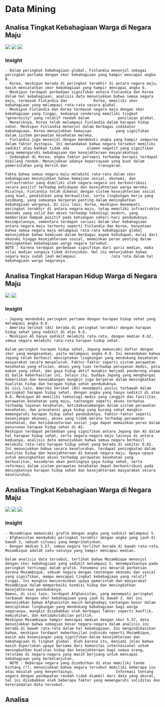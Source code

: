 # Data Mining

## Analisa Tingkat Kebahagiaan Warga di Negara Maju
<img src=https://github.com/zalikahs/Data_Mining/blob/main/Visualisasi%201.png>
<img src=https://github.com/zalikahs/Data_Mining/blob/main/Visualisasi%202.png>
<img src=https://github.com/zalikahs/Data_Mining/blob/main/Visualisasi%203.png>

### Insight 
    - Dalam peringkat kebahagiaan global, Finlandia menonjol sebagai peringkat pertama dengan skor kebahagiaan yang hampir mencapai angka 8.
    - Korea, meskipun berada di peringkat terakhir di antara negara maju, masih mencatatkan skor kebahagiaan yang hampir mencapai angka 6.
    - Meskipun terdapat perbedaan signifikan antara Finlandia dan Korea dalam hal kebahagiaan, analisis data menunjukkan bahwa semua negara maju, termasuk Finlandia dan            Korea, memiliki skor kebahagiaan yang melampaui rata-rata secara global.
    - Meskipun Finlandia dan Korea termasuk negara maju dengan skor kebahagiaan yang tinggi, keduanya cenderung memiliki tingkat "generosity" yang relatif rendah dalam             penilaian global.
    - Menariknya, Korea telah melampaui Finlandia dalam harapan hidup sehat. Meskipun Finlandia menonjol dalam berbagai indikator kebahagiaan, Korea menunjukkan kemajuan           yang signifikan dalam sistem perawatan kesehatan mereka.
    - Finlandia juga menonjol dengan mendekati angka yang hampir sempurna dalam faktor dystopia. Ini menandakan bahwa negara tersebut memiliki sedikit atau bahkan tidak ada        elemen negatif yang signifikan yang memengaruhi kebahagiaan dan kesejahteraan masyarakatnya. 
    - Sedangkan di Korea, angka faktor persepsi terhadap korupsi terdapat dibilang rendah. Menunjukkan adanya kepercayaan yang kuat dalam pemerintahan yang bersih dan              transparan. 

    Fakta bahwa semua negara maju melebihi rata-rata dalam skor kebahagiaan menunjukkan bahwa kemajuan sosial, ekonomi, dan infrastruktur yang dimiliki oleh negara-negara ini berkontribusi secara positif terhadap kehidupan dan kesejahteraan warga mereka. Misalnya, Finlandia telah dikenal dengan sistem kesejahteraan sosial yang kuat, pendidikan yang berkualitas, serta lingkungan kerja yang seimbang, yang semuanya berperan penting dalam meningkatkan kebahagiaan warganya. Di sisi lain, Korea, meskipun menempati peringkat terakhir di antara negara maju, tetap memiliki infrastruktur ekonomi yang solid dan akses terhadap teknologi modern, yang memberikan dampak positif pada kehidupan sehari-hari penduduknya.
    Kesimpulannya, sementara terdapat variasi dalam skor kebahagiaan antara negara maju tertentu seperti Finlandia dan Korea, kenyataan bahwa semua negara maju melampaui rata-rata kebahagiaan global menunjukkan bahwa kemajuan dalam berbagai aspek kehidupan, mulai dari ekonomi hingga kesejahteraan sosial, memainkan peran penting dalam meningkatkan kebahagiaan warga negara tersebut.
    NOTE : Karena terdapat perbedaan signifikan dari garis median, maka nilai median sengaja tidak ditunjukan. Hal ini menunjukkan bahwa negara maju sudah jauh melampaui                rata rata dalam hal kebahagiaan warga negaranya.

## Analisa Tingkat Harapan Hidup Warga di Negara Maju
<img src=https://github.com/zalikahs/Data_Mining/blob/main/Visualisasi%204.png>
<img src=https://github.com/zalikahs/Data_Mining/blob/main/Visualisasi%205.png>

### Insight
    - Jepang menduduki peringkat pertama dengan harapan hidup sehat yang melampaui angka 0.8.
    - Amerika Serikat (AS) berada di peringkat terakhir dengan harapan hidup sehat yang sedikit di atas 0.6.
    - Meskipun AS hanya sedikit melebihi rata-rata, dengan median 0.62, semua negara melebihi rata-rata harapan hidup sehat.

    Dalam peringkat harapan hidup sehat, Jepang memuncaki daftar dengan skor yang mengesankan, yaitu melampaui angka 0.8. Ini menandakan bahwa Jepang telah berhasil menciptakan lingkungan yang mendukung kesehatan masyarakat secara menyeluruh. Faktor-faktor seperti sistem perawatan kesehatan yang efisien, akses yang luas terhadap pelayanan medis, pola makan yang sehat, dan gaya hidup aktif mungkin menjadi pendorong utama di balik keberhasilan ini. Selain itu, budaya Jepang yang menghargai kebersihan dan keseimbangan mungkin juga berperan dalam meningkatkan kualitas hidup dan harapan hidup sehat penduduknya.
    Di sisi lain, Amerika Serikat (AS) menempati posisi terbawah dalam peringkat harapan hidup sehat, dengan angka yang hanya sedikit di atas 0.6. Meskipun AS memiliki teknologi medis yang canggih dan fasilitas perawatan kesehatan yang maju, tantangan seperti akses terbatas terhadap layanan kesehatan, ketidakseimbangan dalam sistem perawatan kesehatan, dan prevalensi gaya hidup yang kurang sehat mungkin memengaruhi harapan hidup sehat penduduknya. Faktor-faktor seperti kesenjangan ekonomi, akses yang tidak merata terhadap perawatan kesehatan, dan ketidaksetaraan sosial juga dapat memainkan peran dalam penurunan harapan hidup sehat di AS.
    Meskipun terdapat perbedaan yang signifikan antara Jepang dan AS dalam hal harapan hidup sehat, serta negara-negara maju lainnya di antara keduanya, analisis data menunjukkan bahwa semua negara berhasil melebihi rata-rata harapan hidup sehat yang berada di sekitar 0.62. Ini menunjukkan bahwa secara keseluruhan, terdapat peningkatan dalam kualitas hidup dan kesejahteraan di banyak negara maju. Upaya-upaya untuk meningkatkan akses terhadap perawatan kesehatan yang berkualitas, kesadaran akan pentingnya gaya hidup sehat, serta reformasi dalam sistem perawatan kesehatan dapat berkontribusi pada meningkatnya harapan hidup sehat dan kesejahteraan masyarakat secara keseluruhan.

## Analisa Tingkat Kebahagiaan Warga di Negara Maju
<img src=https://github.com/zalikahs/Data_Mining/blob/main/Visualisasi%206.png>
<img src=https://github.com/zalikahs/Data_Mining/blob/main/Visualisasi%207.png>
<img src=https://github.com/zalikahs/Data_Mining/blob/main/Visualisasi%208.png>

### Insight
    - Mozambique memuncaki grafik dengan angka yang sedikit melampaui 5.
    - Afghanistan menduduki peringkat terakhir dengan angka yang jauh di bawah 3, sebuah situasi yang memprihatinkan.
    - Dengan median 5.57, semua negara terlihat berada di bawah rata-rata. Mozambique adalah satu-satunya yang hampir mencapai median.
    
    Dalam analisis data tersebut, terlihat bahwa Mozambique menonjol dengan skor kebahagiaan yang sedikit melampaui 5, menempatkannya pada peringkat tertinggi dalam grafik. Fenomena ini menarik perhatian karena Mozambique, sebuah negara dengan tantangan ekonomi dan sosial yang signifikan, mampu mencapai tingkat kebahagiaan yang relatif tinggi. Ini mungkin mencerminkan upaya pemerintah dan masyarakat Mozambique dalam memperbaiki kondisi hidup dan meningkatkan kesejahteraan penduduknya.
    Namun, di sisi lain, terdapat Afghanistan, yang menempati peringkat terbawah dengan skor kebahagiaan yang jauh di bawah 3. Hal ini menunjukkan bahwa Afghanistan masih menghadapi tantangan besar dalam menciptakan lingkungan yang mendukung kebahagiaan bagi warga negaranya, mungkin disebabkan oleh berbagai faktor seperti konflik, kemiskinan, dan ketidakstabilan politik.
    Meskipun Mozambique hampir mencapai median dengan skor 5.57, data menunjukkan bahwa sebagian besar negara-negara dalam analisis ini berada di bawah rata-rata dalam hal kebahagiaan. Ini mengindikasikan bahwa, meskipun terdapat keberhasilan individu seperti Mozambique, masih ada kesenjangan yang signifikan dalam kesejahteraan dan kebahagiaan di tingkat global. Oleh karena itu, menjadi jelas bahwa masih diperlukan upaya bersama dari komunitas internasional untuk meningkatkan kualitas hidup dan kesejahteraan bagi semua orang, terutama di negara-negara yang masih berjuang untuk mencapai kebahagiaan yang berkelanjutan.
      NOTE : Beberapa negara yang disebutkan di atas memiliki tanda bintang (*), menunjukkan bahwa negara tersebut memiliki beberapa isu atau masalah yang menyertainya.                   Informasi tentang negara dengan pendapatan rendah tidak diambil dari data yang akurat, hal ini disebabkan oleh beberapa faktor yang memengaruhi validitas dan                  keterandalan data tersebut.

## Analisa 
